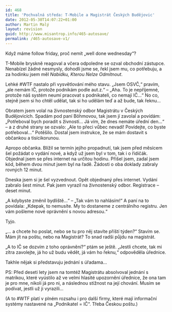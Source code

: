 ```yaml
---
id: 468
title: 'Pochvalná středa: T-Mobile a Magistrát Českých Budějovic'
date: 2012-05-30T14:07:22+01:00
author: Martin Malý
layout: revision
guid: http://www.misantrop.info/465-autosave/
permalink: /465-autosave-v1/
---
```

Když máme follow friday, proč nemít &#8222;well done wednesday&#8220;?

<!--more-->

T-Mobile bryskně reagoval a včera odpoledne se ozval obchodní zástupce. Nenabízel žádné nesmysly, dohodli jsme se, řekl jsem mu, co potřebuju, a za hodinku jsem měl _Nabídku, Kterou Nelze Odmítnout_.

Lehké #WTF nastalo při vysvětlování mého stavu. &#8222;Jsem OSVČ,&#8220; pravím, &#8222;ale nemám IČ, protože podnikám podle aut.z.&#8220; &#8211; &#8222;Aha. To je nepříjemné, protože náš systém neumí pracovat s podnikateli, co nemají IČ&#8230;&#8220; No co, stejně jsem si ho chtěl udělat, tak si ho udělám teď a až bude, tak řeknu&#8230;

Obratem jsem volal na živnostenský odbor Magistrátu v Českých Budějovicích. Spadám pod paní Böhmovou, tak jsem jí zavolal a povídám: &#8222;Potřeboval bych poradit s živností&#8230; Já vím, že dnes nemáte úřední den&#8230;&#8220; &#8211; a z druhé strany se ozvalo: &#8222;Ale to přeci vůbec nevadí! Povídejte, co byste potřeboval&#8230;&#8220; Potěšilo. Dostal jsem instrukce, že se mám dostavit s občankou a tisícikorunou.

Apropo občanka. Blížil se termín jejího propadnutí, tak jsem před měsícem šel požádat o vydání nové, a když už jsem byl v tom, tak i o řidičák. Objednal jsem se přes internet na určitou hodinu. Přišel jsem, zadal jsem kód, během dvou minut jsem byl na řadě. Žádosti o oba doklady zabraly rovných 12 minut.

Dneska jsem si je šel vyzvednout. Opět objednaný přes internet. Vydání zabralo šest minut. Pak jsem vyrazil na živnostenský odbor. Registrace &#8211; deset minut.

&#8222;A kdybyste změnil bydliště&#8230;&#8220; &#8211; &#8222;Tak vám to nahlásím!&#8220; A paní na to povídala: &#8222;Kdepak, to nemusíte. My to dostaneme z centrálního registru. Jen vám pošleme nové oprávnění s novou adresou.&#8220;

Tyjo.

&#8222;&#8230; a chcete ho poslat, nebo se tu pro něj stavíte příští týden?&#8220; Stavím se. Mám jít na poštu, nebo na Magistrát? To snad radši půjdu na magistrát.

&#8222;A to IČ se dozvím z toho oprávnění?&#8220; ptám se ještě. &#8222;Jestli chcete, tak mi zítra zavolejte, já ho už budu vědět, já vám ho řeknu,&#8220; odpověděla úřednice.

Takhle nějak si představuju jednání s úřadama&#8230;

PS: Před deseti lety jsem na tomtéž Magistrátu absolvoval jednání s matrikou, které vyústilo až ve velmi hlasité upozornění úřednice, že ona tam je pro mne, nikoli já pro ni, a následnou stížnost na její chování. Musím se podívat, jestli už ji vyrazili&#8230;

(A to #WTF platí v plném rozsahu i pro další firmy, které mají informační systémy nastavené na &#8222;Podnikatel = IČ&#8220;. Třeba Českou poštu.)